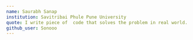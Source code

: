 ```yaml
---
name: Saurabh Sanap
institution: Savitribai Phule Pune University
quote: I write piece of  code that solves the problem in real world.
github_user: Sonooo
---
```


